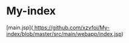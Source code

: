 # My-index
[main.jsp]([ ](https://github.com/xzvfoi/My-index/blob/master/src/main/webapp/index.jsp)https://github.com/xzvfoi/My-index/blob/master/src/main/webapp/index.jsp)
